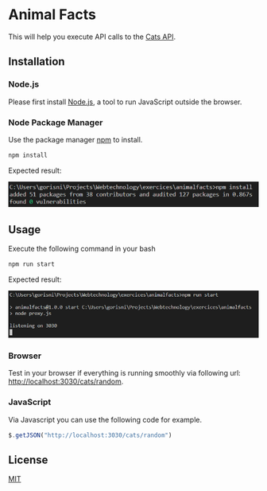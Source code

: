 # Animal Facts
This will help you execute API calls to the [Cats API](https://alexwohlbruck.github.io/cat-facts/docs/).

## Installation
### Node.js
Please first install [Node.js](https://nodejs.org/en/), a tool to run JavaScript outside the browser.

### Node Package Manager
Use the package manager [npm](https://pip.pypa.io/en/stable/) to install.

```bash
npm install
```
Expected result:

![Result of 'npm install'](img/install.png "Result of 'npm install'")

## Usage
Execute the following command in your bash
```bash
npm run start
```
Expected result:

![Result of 'npm run start'](img/proxy.png "Result of 'npm run start'")

### Browser
Test in your browser if everything is running smoothly via following url: [http://localhost:3030/cats/random](http://localhost:3030/cats/random).
### JavaScript
Via Javascript you can use the following code for example.
```javascript
$.getJSON("http://localhost:3030/cats/random")
```

## License
[MIT](https://choosealicense.com/licenses/mit/)